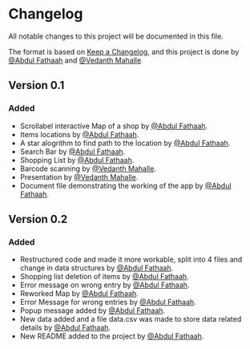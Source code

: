 # Changelog
All notable changes to this project will be documented in this file.

The format is based on [Keep a Changelog](https://keepachangelog.com/en/1.0.0/),
and this project is done by [@Abdul Fathaah](https://github.com/Fathaah) and [@Vedanth Mahalle](http://github.com)

## Version 0.1

### Added 
- Scrollabel interactive Map of a  shop by [@Abdul Fathaah](https://github.com/Fathaah).
- Items locations by [@Abdul Fathaah](https://github.com/Fathaah).
- A star alogrithm to find path to the location by [@Abdul Fathaah](https://github.com/Fathaah).
- Search Bar by [@Abdul Fathaah](https://github.com/Fathaah).
- Shopping List by [@Abdul Fathaah](https://github.com/Fathaah).
- Barcode scanning by [@Vedanth Mahalle](https://github.com/vedantmahalle21).
- Presentation by [@Vedanth Mahalle](https://github.com/vedantmahalle21).
- Document file demonstrating the working of the app by [@Abdul Fathaah](https://github.com/Fathaah).

## Version 0.2

### Added
- Restructured code and made it more workable, split into 4 files and change in data structures by [@Abdul Fathaah](https://github.com/Fathaah).
- Shopping list deletion of items by [@Abdul Fathaah](https://github.com/Fathaah).
- Error message on wrong entry by [@Abdul Fathaah](https://github.com/Fathaah).
- Reworked Map by [@Abdul Fathaah](https://github.com/Fathaah).
- Error Message for wrong entries by [@Abdul Fathaah](https://github.com/Fathaah).
- Popup message added by [@Abdul Fathaah](https://github.com/Fathaah).
- New data added and a file data.csv was made to store data related details by [@Abdul Fathaah](https://github.com/Fathaah).
- New README added to the project by [@Abdul Fathaah](https://github.com/Fathaah).
